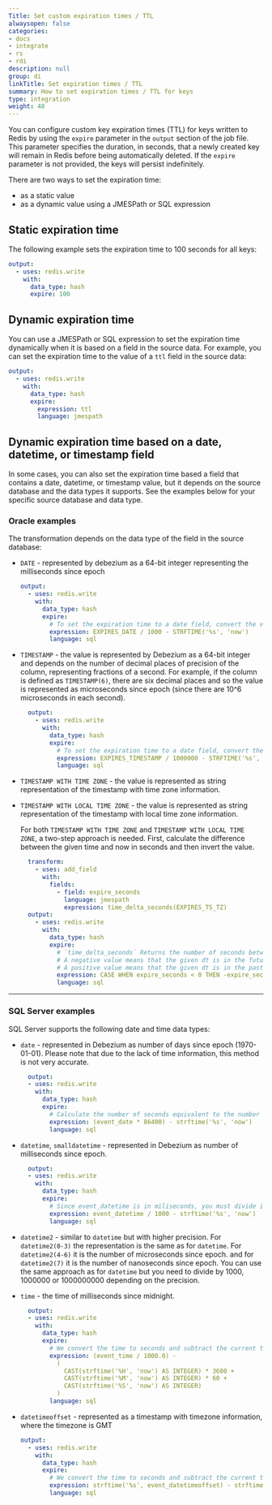 ```yaml
---
Title: Set custom expiration times / TTL
alwaysopen: false
categories:
- docs
- integrate
- rs
- rdi
description: null
group: di
linkTitle: Set expiration times / TTL
summary: How to set expiration times / TTL for keys
type: integration
weight: 40
---
```



You can configure custom key expiration times (TTL) for keys written to Redis by using the `expire` parameter in the `output` section of the job file. This parameter specifies the duration, in seconds, that a newly created key will remain in Redis before being automatically deleted. If the `expire` parameter is not provided, the keys will persist indefinitely.

There are two ways to set the expiration time:

- as a static value
- as a dynamic value using a JMESPath or SQL expression


## Static expiration time

The following example sets the expiration time to 100 seconds for all keys:

```yaml
output:
  - uses: redis.write
    with:
      data_type: hash
      expire: 100
```

## Dynamic expiration time

You can use a JMESPath or SQL expression to set the expiration time dynamically when it is based on a field in the source data. For example, you can set the expiration time to the value of a `ttl` field in the source data:

```yaml
output:
  - uses: redis.write
    with:
      data_type: hash
      expire:
        expression: ttl
        language: jmespath
```

## Dynamic expiration time based on a date, datetime, or timestamp field

In some cases, you can also set the expiration time based a field that contains a date, datetime, or timestamp value, but it depends on the source database and the data types it supports. See the examples below for your specific source database and data type.

### Oracle examples

The transformation depends on the data type of the field in the source database:

- `DATE` - represented by debezium as a 64-bit integer representing the milliseconds since epoch
  ```yaml
  output:
    - uses: redis.write
      with:
        data_type: hash
        expire:
          # To set the expiration time to a date field, convert the value to seconds and subtract the current time in seconds since epoch
          expression: EXPIRES_DATE / 1000 - STRFTIME('%s', 'now')
          language: sql
  ```
- `TIMESTAMP` - the value is represented by Debezium as a 64-bit integer and depends on the number of decimal places of precision of the column, representing fractions of a second. For example, if the column is defined as `TIMESTAMP(6)`, there are six decimal places and so the value is represented as microseconds since epoch (since there are 10^6 microseconds in each second).
  ```yaml
    output:
      - uses: redis.write
        with:
          data_type: hash
          expire:
            # To set the expiration time to a date field, convert the value to seconds (divider differs based on the fractional second precision) and subtract the current time in seconds since epoch. Example below is for 6 digits of precision.
            expression: EXPIRES_TIMESTAMP / 1000000 - STRFTIME('%s', 'now')
            language: sql
  ```
- `TIMESTAMP WITH TIME ZONE` - the value is represented as string representation of the timestamp with time zone information.
- `TIMESTAMP WITH LOCAL TIME ZONE` - the value is represented as string representation of the timestamp with local time zone information.
  
  For both `TIMESTAMP WITH TIME ZONE` and `TIMESTAMP WITH LOCAL TIME ZONE`, a two-step approach is needed. First, calculate the difference between the given time and now in seconds and then invert the value. 
    ```yaml
      transform:
        - uses: add_field
          with:
            fields:
              - field: expire_seconds
                language: jmespath
                expression: time_delta_seconds(EXPIRES_TS_TZ)
      output:
        - uses: redis.write
          with:
            data_type: hash
            expire:
              # `time_delta_seconds` Returns the number of seconds between a given dt and now. 
              # A negative value means that the given dt is in the future, so we need to invert it.
              # A positive value means that the given dt is in the past, so set the expiration to -1 (expire immediately).
              expression: CASE WHEN expire_seconds < 0 THEN -expire_seconds ELSE -1 END
              language: sql
    ```

----

### SQL Server examples
SQL Server supports the following date and time data types:

- `date` - represented in Debezium as number of days since epoch (1970-01-01). Please note that due to the lack of time information, this method is not very accurate.
  ```yaml
    output:
    - uses: redis.write
      with:
        data_type: hash
        expire:
          # Calculate the number of seconds equivalent to the number of days and subtract the current time in seconds since epoch.
          expression: (event_date * 86400) - strftime('%s', 'now')
          language: sql
  ```

- `datetime`, `smalldatetime` - represented in Debezium as number of milliseconds since epoch.
  ```yaml
    output:
    - uses: redis.write
      with:
        data_type: hash
        expire:
          # Since event_datetime is in miliseconds, you must divide it by 1000 to convert it to seconds.
          expression: event_datetime / 1000 - strftime('%s', 'now')
          language: sql
  ```
- `datetime2` - similar to `datetime` but with higher precision. For `datetime2(0-3)` the representation is the same as for `datetime`. For `datetime2(4-6)` it is the number of microseconds since epoch. and for `datetime2(7)` it is the number of nanoseconds since epoch. You can use the same approach as for `datetime` but you need to divide by 1000, 1000000 or 1000000000 depending on the precision.

- `time` - the time of milliseconds since midnight.
  ```yaml
    output:
    - uses: redis.write
      with:
        data_type: hash
        expire:
          # We convert the time to seconds and subtract the current time in seconds since midnight.
          expression: (event_time / 1000.0) -
            (
              CAST(strftime('%H', 'now') AS INTEGER) * 3600 +
              CAST(strftime('%M', 'now') AS INTEGER) * 60 +
              CAST(strftime('%S', 'now') AS INTEGER)
            )
          language: sql
  ```
- `datetimeoffset` - represented as a timestamp with timezone information, where the timezone is GMT
  ```yaml
  output:
    - uses: redis.write
      with:
        data_type: hash
        expire:
          # We convert the time to seconds and subtract the current time in seconds since epoch.
          expression: strftime('%s', event_datetimeoffset) - strftime('%s', 'now')
          language: sql
  ```

<!-- TODO [ilianiliev-redis]: Test and document the dynamic expressions for the rest of the supported databases - MySQL, PostgresSQL, MongoDB -->
